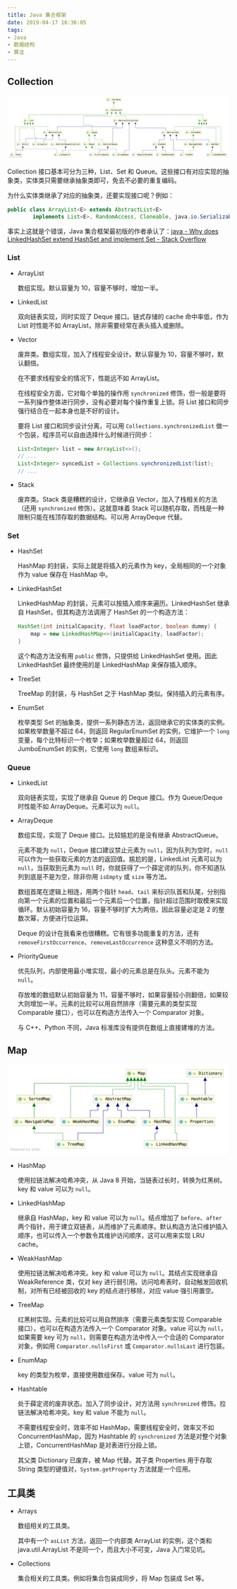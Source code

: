 ```yaml
---
title: Java 集合框架
date: 2019-04-17 16:36:05
tags:
- Java
- 数据结构
- 算法
---
```


## Collection

![](/images/java-collections-framework/collection.png)

Collection 接口基本可分为三种，List、Set 和 Queue。这些接口有对应实现的抽象类，实体类只需要继承抽象类即可，免去不必要的重复编码。

为什么实体类继承了对应的抽象类，还要实现接口呢？例如：

```java
public class ArrayList<E> extends AbstractList<E>
        implements List<E>, RandomAccess, Cloneable, java.io.Serializable
```

事实上这就是个错误，Java 集合框架最初版的作者承认了：[java - Why does LinkedHashSet<E> extend HashSet<e> and implement Set<E> - Stack Overflow](https://stackoverflow.com/questions/2165204/why-does-linkedhashsete-extend-hashsete-and-implement-sete)

### List

- ArrayList

  数组实现。默认容量为 10，容量不够时，增加一半。

- LinkedList

  双向链表实现，同时实现了 Deque 接口。链式存储的 cache 命中率低，作为 List 时性能不如 ArrayList，除非需要经常在表头插入或删除。

- Vector

  废弃类。数组实现，加入了线程安全设计。默认容量为 10，容量不够时，默认翻倍。

  在不要求线程安全的情况下，性能远不如 ArrayList。

  在线程安全方面，它对每个单独的操作用 `synchronized` 修饰，但一般是要将一系列操作整体进行同步，没有必要对每个操作重复上锁。将 List 接口和同步强行结合在一起本身也是不好的设计。

  要将 List 接口和同步设计分离，可以用 `Collections.synchronizedList` 做一个包装，程序员可以自由选择什么时候进行同步：

  ```java
  List<Integer> list = new ArrayList<>();
  // ...
  List<Integer> syncedList = Collections.synchronizedList(list);
  // ...
  ```

- Stack

  废弃类。Stack 类是糟糕的设计，它继承自 Vector，加入了栈相关的方法（还用 `synchronized` 修饰）。这就意味着 Stack 可以随机存取，而栈是一种限制只能在栈顶存取的数据结构。可以用 ArrayDeque 代替。

### Set

- HashSet

  HashMap 的封装，实际上就是将插入的元素作为 key，全局相同的一个对象作为 value 保存在 HashMap 中。

- LinkedHashSet

  LinkedHashMap 的封装，元素可以按插入顺序来遍历。LinkedHashSet 继承自 HashSet，但其构造方法调用了 HashSet 的一个构造方法：

  ```java
  HashSet(int initialCapacity, float loadFactor, boolean dummy) {
      map = new LinkedHashMap<>(initialCapacity, loadFactor);
  }
  ```

  这个构造方法没有用 `public` 修饰，只提供给 LinkedHashSet 使用。因此 LinkedHashSet 最终使用的是 LinkedHashMap 来保存插入顺序。

- TreeSet

  TreeMap 的封装，与 HashSet 之于 HashMap 类似。保持插入的元素有序。

- EnumSet

  枚举类型 Set 的抽象类，提供一系列静态方法，返回继承它的实体类的实例。如果枚举数量不超过 64，则返回 RegularEnumSet 的实例，它维护一个 `long` 变量，每个比特标识一个枚举；如果枚举数量超过 64，则返回 JumboEnumSet 的实例，它使用 `long` 数组来标识。

### Queue

- LinkedList

  双向链表实现，实现了继承自 Queue 的 Deque 接口。作为 Queue/Deque 时性能不如 ArrayDeque。元素可以为 `null`。

- ArrayDeque

  数组实现，实现了 Deque 接口。比较尴尬的是没有继承 AbstractQueue。

  元素不能为 `null`，Deque 接口建议禁止元素为 `null`，因为队列为空时，`null` 可以作为一些获取元素的方法的返回值。尴尬的是，LinkedList 元素可以为 `null`，当获取到元素为 `null` 时，你就获得了一个薛定谔的队列，你不知道队列到底是不是为空，除非你用 `isEmpty` 或 `size` 等方法。

  数组首尾在逻辑上相连，用两个指针 `head`、`tail` 来标识队首和队尾，分别指向第一个元素的位置和最后一个元素后一个位置，指针超过范围时取模来实现循环。默认初始容量为 16，容量不够时扩大为两倍，因此容量必定是 2 的整数次幂，方便进行位运算。

  Deque 的设计在我看来也很糟糕。它有很多功能重复的方法，还有 `removeFirstOccurrence`、`removeLastOccurrence` 这种意义不明的方法。

- PriorityQueue

  优先队列，内部使用最小堆实现，最小的元素总是在队头。元素不能为 `null`。

  存放堆的数组默认初始容量为 11，容量不够时，如果容量较小则翻倍，如果较大则增加一半。元素的比较可以用自然排序（需要元素的类型实现 Comparable 接口），也可以在构造方法传入一个 Comparator 对象。

  与 C++、Python 不同，Java 标准库没有提供在数组上直接建堆的方法。

## Map

![](/images/java-collections-framework/map.png)

- HashMap

  使用拉链法解决哈希冲突，从 Java 8 开始，当链表过长时，转换为红黑树。key 和 value 可以为 `null`。

- LinkedHashMap

  继承自 HashMap，key 和 value 可以为 `null`。结点增加了 `before`、`after` 两个指针，用于建立双链表，从而维护了元素顺序。默认构造方法只维护插入顺序，也可以传入一个参数令其维护访问顺序，这可以用来实现 LRU cache。

- WeakHashMap

  使用拉链法解决哈希冲突。key 和 value 可以为 `null`。其结点实现继承自 WeakReference 类，仅对 key 进行弱引用。访问哈希表时，自动触发回收机制，对所有已经被回收的 key 的结点进行移除，对应 value 强引用置空。

- TreeMap

  红黑树实现。元素的比较可以用自然排序（需要元素类型实现 Comparable 接口），也可以在构造方法传入一个 Comparator 对象。value 可以为 `null`，如果需要 key 可为 `null`，则需要在构造方法中传入一个合适的 Comparator 对象，例如用 `Comparator.nullsFirst` 或 `Comparator.nullsLast` 进行包装。

- EnumMap

  key 的类型为枚举，直接使用数组保存。value 可为 `null`。

- Hashtable

  处于薛定谔的废弃状态。加入了同步设计，对方法用 `synchronized` 修饰。拉链法解决哈希冲突。key 和 value 不能为 `null`。

  不需要线程安全时，效率不如 HashMap，需要线程安全时，效率又不如 ConcurrentHashMap，因为 Hashtable 的 `synchronized` 方法是对整个对象上锁，ConcurrentHashMap 是对表进行分段上锁。

  其父类 Dictionary 已废弃，被 Map 代替。其子类 Properties 用于存取 String 类型的键值对，`System.getProperty` 方法就是一个应用。

## 工具类

- Arrays

  数组相关的工具类。

  其中有一个 `asList` 方法，返回一个内部类 ArrayList 的实例，这个类和 java.util.ArrayList 不是同一个，而且大小不可变，Java 入门常见坑。

- Collections

  集合相关的工具类。例如将集合包装成同步，将 Map 包装成 Set 等。
